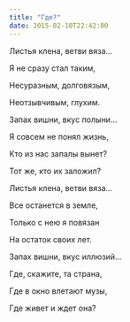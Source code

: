 ```yaml
---
title: "Где?"
date: 2015-02-10T22:42:00
---
```


Листья клена, ветви вяза...

Я не сразу стал таким,

Несуразным, долговязым,

Неотзывчивым, глухим.



Запах вишни, вкус полыни...

Я совсем не понял жизнь,

Кто из нас запалы вынет?

Тот же, кто их заложил?



Листья клена, ветви вяза...

Все останется в земле,

Только с нею я повязан

На остаток своих лет.



Запах вишни, вкус иллюзий...

Где, скажите, та страна,

Где в окно влетают музы,

Где живет и ждет она?
